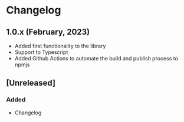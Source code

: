 # Changelog

## 1.0.x (February, 2023)

- Added first functionality to the library
- Support to Typescript
- Added Github Actions to automate the build and publish process to npmjs

## [Unreleased]

### Added

- Changelog
